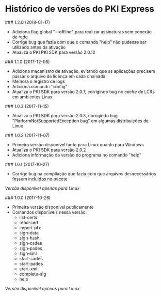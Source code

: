 ﻿# Histórico de versões do PKI Express

<a name="v1-2-0" />
### 1.2.0 (2018-01-17)

- Adiciona flag global "--offline" para realizar assinaturas sem conexão de rede
- Corrige bug que fazia com que o comando "help" não pudesse ser utilizado antes da ativação
- Atualiza o PKI PKI SDK para versão 2.0.10


<a name="v1-1-0" />
### 1.1.0 (2017-12-06)

- Adiciona mecanismo de ativação, evitando que as aplicações precisem passar o arquivo de licença em cada chamada
- Melhora o registro de logs
- Adiciona comando "config"
- Atualiza o PKI SDK para versão 2.0.7, corrigindo bug no *cache* de LCRs em ambientes Linux


<a name="v1-0-3" />
### 1.0.3 (2017-11-15)

- Atualiza o PKI SDK para versão 2.0.3, corrigindo bug "PlatformNotSupportedException bug" em algumas distribuições de Linux


<a name="v1-0-2" />
### 1.0.2 (2017-11-07)

- Primeira versão disponível tanto para Linux quanto para Windows
- Atualiza o PKI SDK para versão 2.0.2
- Adiciona informação da versão do programa no comando "help"


<a name="v1-0-1" />
### 1.0.1 (2017-10-27)

- Corrige bug na compilação que fazia com que arquivos desnecessários fossem incluidos no pacote

*Versão disponível apenas para Linux*


<a name="v1-0-0" />
### 1.0.0 (2017-10-26)

- Primeira versão disponível publicamente
- Comandos disponíveis nessa versão:
  - list-certs
  - read-cert
  - import-pfx
  - sign-data
  - sign-hash
  - sign-cades
  - sign-pades
  - sign-xml
  - start-cades
  - start-pades
  - start-xml
  - complete-sig
  - help

*Versão disponível apenas para Linux*
